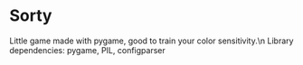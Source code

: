 # Sorty
Little game made with pygame, good to train your color sensitivity.\n
Library dependencies: pygame, PIL, configparser
